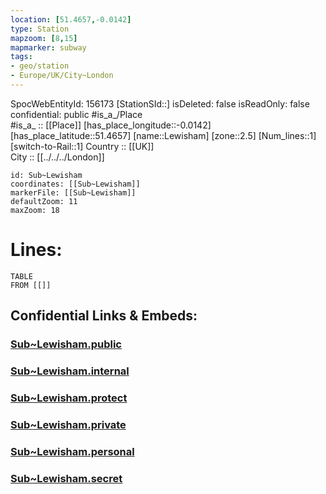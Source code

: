 ```yaml
---
location: [51.4657,-0.0142] 
type: Station 
mapzoom: [8,15] 
mapmarker: subway 
tags:
- geo/station
- Europe/UK/City~London
---
```

SpocWebEntityId: 156173
[StationSId::] 
isDeleted: false
isReadOnly: false
confidential: public
#is_a_/Place  
#is_a_ :: [[Place]] 
[has_place_longitude::-0.0142] 
[has_place_latitude::51.4657] 
[name::Lewisham] 
[zone::2.5] 
[Num_lines::1] 
[switch-to-Rail::1] 
Country :: [[UK]]  
City :: [[../../../London]]  


```leaflet
id: Sub~Lewisham
coordinates: [[Sub~Lewisham]] 
markerFile: [[Sub~Lewisham]] 
defaultZoom: 11 
maxZoom: 18
```


# Lines: 
```dataview
TABLE 
FROM [[]] 
```


## Confidential Links & Embeds: 

### [Sub~Lewisham.public](/_public/\Earth\Continent\Europe\Europe~North\UK\England\Regions~England\London,Greater\cities~GreaterLondon\Underground\StationSub~Lewisham.public.md) 

### [Sub~Lewisham.internal](/_internal/\Earth\Continent\Europe\Europe~North\UK\England\Regions~England\London,Greater\cities~GreaterLondon\Underground\StationSub~Lewisham.internal.md) 

### [Sub~Lewisham.protect](/_protect/\Earth\Continent\Europe\Europe~North\UK\England\Regions~England\London,Greater\cities~GreaterLondon\Underground\StationSub~Lewisham.protect.md) 

### [Sub~Lewisham.private](/_private/\Earth\Continent\Europe\Europe~North\UK\England\Regions~England\London,Greater\cities~GreaterLondon\Underground\StationSub~Lewisham.private.md) 

### [Sub~Lewisham.personal](/_personal/\Earth\Continent\Europe\Europe~North\UK\England\Regions~England\London,Greater\cities~GreaterLondon\Underground\StationSub~Lewisham.personal.md) 

### [Sub~Lewisham.secret](/_secret/\Earth\Continent\Europe\Europe~North\UK\England\Regions~England\London,Greater\cities~GreaterLondon\Underground\StationSub~Lewisham.secret.md)

